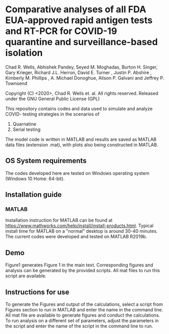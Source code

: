 # Comparative analyses of all FDA EUA-approved  rapid antigen tests and RT-PCR for COVID-19 quarantine and surveillance-based isolation

Chad R. Wells, Abhishek Pandey, Seyed M. Moghadas, Burton H. Singer, Gary Krieger, Richard J.L. Herron, David E. Turner , Justin P. Abshire , Kimberly M. Phillips , A. Michael Donoghue, Alison P. Galvani and Jeffrey P. Townsend

Copyright (C) <2020>, Chad R. Wells et. al. All rights reserved. Released under the GNU General Public License (GPL)

This repository contains codes and data used to simulate and analyze COVID- testing strategies in the scenarios of 
1. Quarnatine
2. Serial testing

The model code is written in MATLAB and results are saved as MATLAB data files (extension .mat), with plots also being constructed in MATLAB. 

## OS System requirements
The codes developed here are tested on Windows operating system (Windows 10 Home: 64-bit). 

## Installation guide
### MATLAB
Installation instruction for MATLAB can be found at https://www.mathworks.com/help/install/install-products.html. Typical install time for MATLAB on a "normal" desktop is around 30-40 minutes. The current codes were developed and tested on MATLAB R2019b.

## Demo
Figure1 generates Figure 1 in the main text. Corresponding figures and analysis can be generated by the provided scripts. All mat files to run this script are available. 

## Instructions for use
To generate the Figures and output of the calculations, select a script from Figures section to run in MATLAB and enter the name in the command line. All mat file are available to generate figures and conduct the calculations. To run analysis on a different set of parameters, adjust the parameters in the script and enter the name of the script in the command line to run. 
